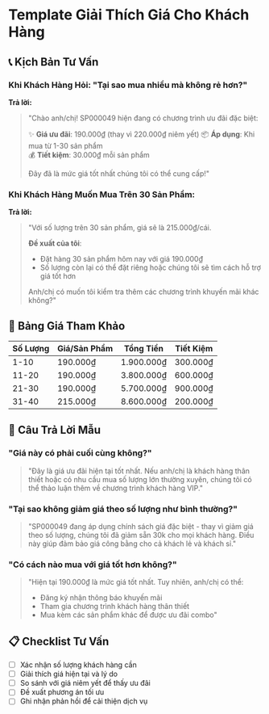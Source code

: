 # Template Giải Thích Giá Cho Khách Hàng

## 📞 Kịch Bản Tư Vấn

### Khi Khách Hàng Hỏi: "Tại sao mua nhiều mà không rẻ hơn?"

**Trả lời:**
> "Chào anh/chị! SP000049 hiện đang có chương trình ưu đãi đặc biệt:
> 
> ✨ **Giá ưu đãi**: 190.000₫ (thay vì 220.000₫ niêm yết)
> 📦 **Áp dụng**: Khi mua từ 1-30 sản phẩm  
> 💰 **Tiết kiệm**: 30.000₫ mỗi sản phẩm
> 
> Đây đã là mức giá tốt nhất chúng tôi có thể cung cấp!"

### Khi Khách Hàng Muốn Mua Trên 30 Sản Phẩm:

**Trả lời:**
> "Với số lượng trên 30 sản phẩm, giá sẽ là 215.000₫/cái.
> 
> **Đề xuất của tôi**: 
> - Đặt hàng 30 sản phẩm hôm nay với giá 190.000₫
> - Số lượng còn lại có thể đặt riêng hoặc chúng tôi sẽ tìm cách hỗ trợ giá tốt hơn
> 
> Anh/chị có muốn tôi kiểm tra thêm các chương trình khuyến mãi khác không?"

## 🧾 Bảng Giá Tham Khảo

| Số Lượng | Giá/Sản Phẩm | Tổng Tiền | Tiết Kiệm |
|-----------|-------------|-----------|-----------|
| 1-10      | 190.000₫    | 1.900.000₫ | 300.000₫ |
| 11-20     | 190.000₫    | 3.800.000₫ | 600.000₫ |
| 21-30     | 190.000₫    | 5.700.000₫ | 900.000₫ |
| 31-40     | 215.000₫    | 8.600.000₫ | 200.000₫ |

## 💬 Câu Trả Lời Mẫu

### "Giá này có phải cuối cùng không?"
> "Đây là giá ưu đãi hiện tại tốt nhất. Nếu anh/chị là khách hàng thân thiết hoặc có nhu cầu mua số lượng lớn thường xuyên, chúng tôi có thể thảo luận thêm về chương trình khách hàng VIP."

### "Tại sao không giảm giá theo số lượng như bình thường?"
> "SP000049 đang áp dụng chính sách giá đặc biệt - thay vì giảm giá theo số lượng, chúng tôi đã giảm sẵn 30k cho mọi khách hàng. Điều này giúp đảm bảo giá công bằng cho cả khách lẻ và khách sỉ."

### "Có cách nào mua với giá tốt hơn không?"
> "Hiện tại 190.000₫ là mức giá tốt nhất. Tuy nhiên, anh/chị có thể:
> - Đăng ký nhận thông báo khuyến mãi
> - Tham gia chương trình khách hàng thân thiết  
> - Mua kèm các sản phẩm khác để được ưu đãi combo"

## 📋 Checklist Tư Vấn
- [ ] Xác nhận số lượng khách hàng cần
- [ ] Giải thích giá hiện tại và lý do
- [ ] So sánh với giá niêm yết để thấy ưu đãi
- [ ] Đề xuất phương án tối ưu
- [ ] Ghi nhận phản hồi để cải thiện dịch vụ
